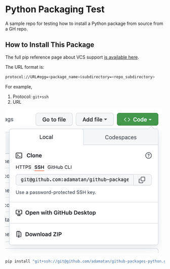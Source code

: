 # Python Packaging Test

A sample repo for testing how to install a Python package from source from a GH repo.

## How to Install This Package

The full pip reference page about VCS support [is available here](https://pip.pypa.io/en/stable/topics/vcs-support/).

The URL format is:

```bash
protocol://URL#egg=<package_name>&subdirectory=<repo_subdirectory>
```

For example,
1. Protocol: `git+ssh`
1. URL

 ![Repo URL](repo-url.png)

```bash
pip install "git+ssh://git@github.com/adamatan/github-packages-python.git#subdirectory=packaging_tutorial&egg=example-pkg-adamatan"
```
